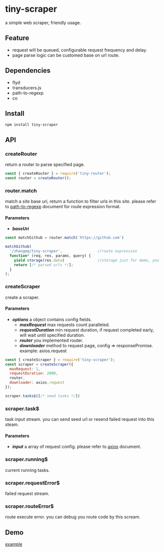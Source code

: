 # tiny-scraper
a simple web scraper, friendly usage.

## Feature
* request will be queued, configurable request frequency and delay. 
* page parse logic can be customed base on url route.

## Dependencies
* flyd
* transducers.js
* path-to-regexp
* co

## Install
```
npm install tiny-scraper
```

## API
### createRouter
return a router to parse specified page.
```javascript
const { createRouter } = require('tiny-router');
const router = createRouter();
```
### router.match
match a site base uri, return a function to filter urls in this site. please refer to [path-to-regexp](https://github.com/pillarjs/path-to-regexp) document for route expression format. 
#### Parameters
* ***baseUri***  

```javascript
const matchGithub = router.match('https://github.com')

matchGithub(
  '/zhangmq/tiny-scraper',                //route expression
  function* (req, res, params, query) {
    yield storage(res.data)               //storage just for demo, you can implement it by yourself.
    return [/* parsed urls */];
  }
);
```
### createScraper
create a scraper.
#### Parameters
* ***options*** a object contains config fields.
  * ***maxRequest*** max requests count paralleled.
  * ***requestDuration*** min request duration, if request completed early, will wait until specified duration.
  * ***router*** you implemented router. 
  * ***downloader*** method to request page, config => responsePromise. example: axios.request
```javascript
const { createScraper } = require('tiny-scraper');
const scraper = createScraper({
  maxRequest: 1,
  requestDuration: 2000,
  router,
  downloader: axios.request
});

scraper.tasks$([/* seed tasks */])
```

### scraper.task$
task input stream. you can send seed url or resend failed request into this steam.
#### Parameters
* ***input*** a array of request config. please refer to [axios](https://github.com/mzabriskie/axios) document. 

### scraper.running$
current running tasks.

### scraper.requestError$
failed request stream.

### scraper.routeError$
route execute error. you can debug you route code by this scream.

## Demo
[example](./example/example.js)